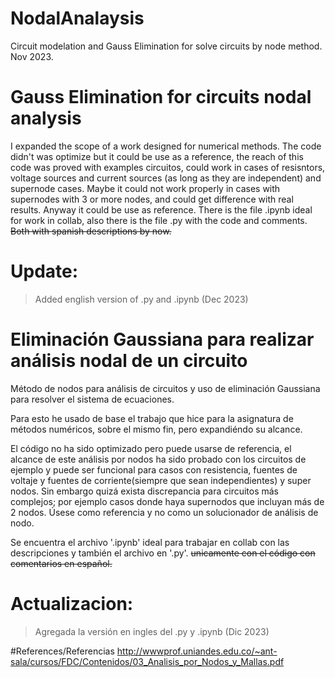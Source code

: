 # NodalAnalaysis
Circuit modelation and Gauss Elimination for solve circuits by node method. Nov 2023.

# Gauss Elimination for circuits nodal analysis 
I expanded the scope of a work designed for numerical methods.
The code didn't was optimize but it could be use as a reference, the reach of this code was proved with examples circuitos, could work in cases of resisntors, voltage sources and current sources (as long as they are independent) and supernode cases. Maybe it could not work properly in cases with supernodes with 3 or more nodes, and could get difference with real results. Anyway it could be use as reference.
There is the file .ipynb ideal for work in collab, also there is the file .py with the code and comments. ~~Both with spanish descriptions by now.~~
# Update: 
  > Added english version of .py and .ipynb (Dec 2023)

# Eliminación Gaussiana para realizar análisis nodal de un circuito
Método de nodos para análisis de circuitos y uso de eliminación Gaussiana para resolver el sistema de ecuaciones.

Para esto he usado de base el trabajo que hice para la asignatura de métodos numéricos, sobre el mismo fin, pero expandiéndo su alcance.

El código no ha sido optimizado pero puede usarse de referencia, el alcance de este análisis por nodos ha sido probado con los circuitos de ejemplo y puede ser funcional para casos con resistencia, fuentes de voltaje y fuentes de corriente(siempre que sean independientes) y super nodos. Sin embargo quizá exista discrepancia para circuitos más complejos; por ejemplo casos donde haya supernodos que incluyan más de 2 nodos. Úsese como referencia y no como un solucionador de análisis de nodo.

Se encuentra el archivo '.ipynb' ideal para trabajar en collab con las descripciones y también el archivo en '.py'. ~~unicamente con el código con comentarios en español.~~
# Actualizacion: 
  > Agregada la versión en ingles del .py y .ipynb (Dic 2023)

#References/Referencias
http://wwwprof.uniandes.edu.co/~ant-sala/cursos/FDC/Contenidos/03_Analisis_por_Nodos_y_Mallas.pdf
